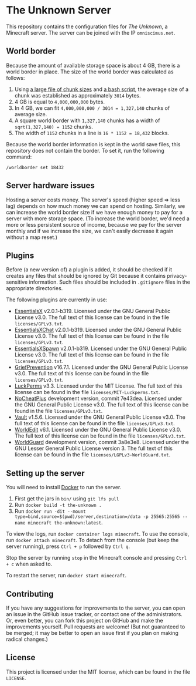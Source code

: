 # The Unknown Server

This repository contains the configuration files for *The Unknown*, a Minecraft server. The server can be joined with the IP `omniscimus.net`.

## World border

Because the amount of available storage space is about 4 GB, there is a world border in place. The size of the world border was calculated as follows:

1. Using [a large file of chunk sizes](https://gist.github.com/haxney/813325) and [a bash script](https://gist.github.com/Omniscimus/0a38f99002c6ecf43cf7857601a76acc), the average size of a chunk was established as approximately `3014` bytes.
1. 4 GB is equal to `4,000,000,000` bytes.
1. In 4 GB, we can fit `4,000,000,000 / 3014 = 1,327,140` chunks of average size.
1. A square world border with `1,327,140` chunks has a width of `sqrt(1,327,140) = 1152` chunks.
1. The width of `1152` chunks in a line is `16 * 1152 = 18,432` blocks.

Because the world border information is kept in the world save files, this repository does not contain the border. To set it, run the following command:

`/worldborder set 18432`

## Server hardware issues

Hosting a server costs money. The server's speed (higher speed => less lag) depends on how much money we can spend on hosting. Similarly, we can increase the world border size if we have enough money to pay for a server with more storage space. (To increase the world border, we'd need a more or less persistent source of income, because we pay for the server monthly and if we increase the size, we can't easily decrease it again without a map reset.)

## Plugins

Before (a new version of) a plugin is added, it should be checked if it creates any files that should be ignored by Git because it contains privacy-sensitive information. Such files should be included in `.gitignore` files in the appropriate directories.

The following plugins are currently in use:

- [EssentialsX](https://ci.drtshock.net/job/EssentialsX/) v2.0.1-b319. Licensed under the GNU General Public License v3.0. The full text of this license can be found in the file `licenses/GPLv3.txt`.
- [EssentialsXChat](https://ci.drtshock.net/job/EssentialsX/) v2.0.1-b319. Licensed under the GNU General Public License v3.0. The full text of this license can be found in the file `licenses/GPLv3.txt`.
- [EssentialsXSpawn](https://ci.drtshock.net/job/EssentialsX/) v2.0.1-b319. Licensed under the GNU General Public License v3.0. The full text of this license can be found in the file `licenses/GPLv3.txt`.
- [GriefPrevention](https://www.spigotmc.org/resources/griefprevention.1884/) v16.7.1. Licensed under the GNU General Public License v3.0. The full text of this license can be found in the file `licenses/GPLv3.txt`.
- [LuckPerms](https://www.spigotmc.org/resources/luckperms-an-advanced-permissions-plugin.28140/) v3.3. Licensed under the MIT License. The full text of this license can be found in the file `licenses/MIT-Luckperms.txt`.
- [NoCheatPlus](https://github.com/NoCheatPlus/Docs/wiki/Notable-Builds) development version, commit 7e43dea. Licensed under the GNU General Public License v3.0. The full text of this license can be found in the file `licenses/GPLv3.txt`.
- [Vault](http://dev.bukkit.org/bukkit-plugins/vault/) v1.5.6. Licensed under the GNU General Public License v3.0. The full text of this license can be found in the file `licenses/GPLv3.txt`.
- [WorldEdit](http://builds.enginehub.org/) v6.1. Licensed under the GNU General Public License v3.0. The full text of this license can be found in the file `licenses/GPLv3.txt`.
- [WorldGuard](http://builds.enginehub.org/) development version, commit 3a8e3e8. Licensed under the GNU Lesser General Public License version 3. The full text of this license can be found in the file `licenses/LGPLv3-WorldGuard.txt`.

## Setting up the server
You will need to install [Docker](https://www.docker.com) to run the server.

1. First get the jars in `bin/` using `git lfs pull`
1. Run `docker build -t the-unknown .`
1. Run `docker run -dit --mount type=bind,source=$(pwd)/server,destination=/data -p 25565:25565 --name minecraft the-unknown:latest`.

To view the logs, run `docker container logs minecraft`. To use the console, run `docker attach minecraft`. To detach from the console (but keep the server running), press `Ctrl + p` followed by `Ctrl q`.

Stop the server by running `stop` in the Minecraft console and pressing `Ctrl + c` when asked to.

To restart the server, run `docker start minecraft`.

## Contributing

If you have any suggestions for improvements to the server, you can open an issue in the GitHub issue tracker, or contact one of the administrators. Or, even better, you can fork this project on GitHub and make the improvements yourself. Pull requests are welcome! (But not guaranteed to be merged; it may be better to open an issue first if you plan on making radical changes.)

## License

This project is licensed under the MIT license, which can be found in the file `LICENSE`.
